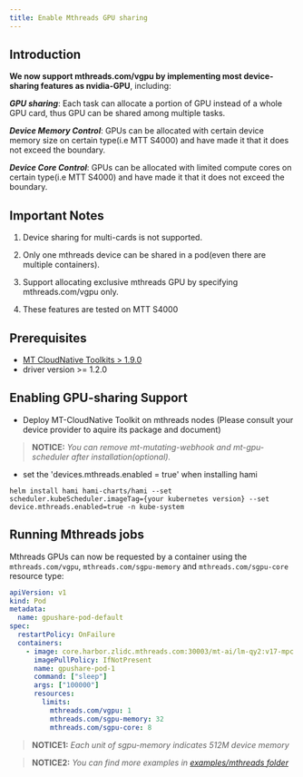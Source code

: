 ```yaml
---
title: Enable Mthreads GPU sharing
---
```


## Introduction

**We now support mthreads.com/vgpu by implementing most device-sharing features as nvidia-GPU**, including:

***GPU sharing***: Each task can allocate a portion of GPU instead of a whole GPU card, thus GPU can be shared among multiple tasks.

***Device Memory Control***: GPUs can be allocated with certain device memory size on certain type(i.e MTT S4000) and have made it that it does not exceed the boundary.

***Device Core Control***: GPUs can be allocated with limited compute cores on certain type(i.e MTT S4000) and have made it that it does not exceed the boundary.

## Important Notes

1. Device sharing for multi-cards is not supported.

2. Only one mthreads device can be shared in a pod(even there are multiple containers).

3. Support allocating exclusive mthreads GPU by specifying mthreads.com/vgpu only.

4. These features are tested on MTT S4000

## Prerequisites

* [MT CloudNative Toolkits > 1.9.0](https://docs.mthreads.com/cloud-native/cloud-native-doc-online/)
* driver version >= 1.2.0

## Enabling GPU-sharing Support

* Deploy MT-CloudNative Toolkit on mthreads nodes (Please consult your device provider to aquire its package and document)

> **NOTICE:** *You can remove mt-mutating-webhook and mt-gpu-scheduler after installation(optional).*

* set the 'devices.mthreads.enabled = true' when installing hami

```
helm install hami hami-charts/hami --set scheduler.kubeScheduler.imageTag={your kubernetes version} --set device.mthreads.enabled=true -n kube-system
```

## Running Mthreads jobs

Mthreads GPUs can now be requested by a container
using the `mthreads.com/vgpu`, `mthreads.com/sgpu-memory` and `mthreads.com/sgpu-core`  resource type:

```yaml
apiVersion: v1
kind: Pod
metadata:
  name: gpushare-pod-default
spec:
  restartPolicy: OnFailure
  containers:
    - image: core.harbor.zlidc.mthreads.com:30003/mt-ai/lm-qy2:v17-mpc
      imagePullPolicy: IfNotPresent
      name: gpushare-pod-1
      command: ["sleep"]
      args: ["100000"]
      resources:
        limits:
          mthreads.com/vgpu: 1
          mthreads.com/sgpu-memory: 32
          mthreads.com/sgpu-core: 8
```

> **NOTICE1:** *Each unit of sgpu-memory indicates 512M device memory*

> **NOTICE2:** *You can find more examples in [examples/mthreads folder](https://github.com/Project-HAMi/HAMi/tree/release-v2.6/examples/mthreads/)*